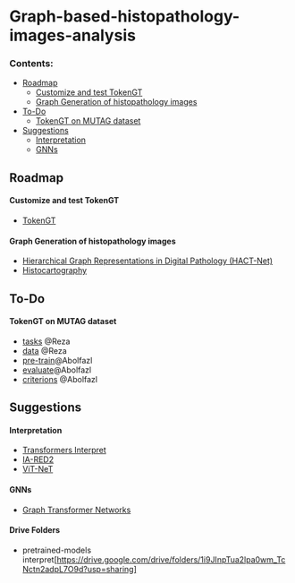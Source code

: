 # Graph-based-histopathology-images-analysis

### Contents:
  - [Roadmap](#Roadmap)
      - [Customize and test TokenGT](#Customize-and-test-TokenGT)
      - [Graph Generation of histopathology images](#Graph-Generation-of-histopathology-images)
  - [To-Do](#To-Do)
      - [TokenGT on MUTAG dataset](#TokenGT-on-MUTAG-dataset)
  - [Suggestions](#Suggestions)
      - [Interpretation](#Interpretation)
      - [GNNs](#GNNs)



## Roadmap
#### Customize and test TokenGT
- [TokenGT](https://github.com/jw9730/tokengt)

#### Graph Generation of histopathology images
- [Hierarchical Graph Representations in Digital Pathology (HACT-Net)](https://github.com/histocartography/hact-net)
- [Histocartography](https://github.com/histocartography)


## To-Do
#### TokenGT on MUTAG dataset
- [tasks]() @Reza
- [data]() @Reza
- [pre-train]()@Abolfazl
- [evaluate]()@Abolfazl
- [criterions]() @Abolfazl

## Suggestions
#### Interpretation
- [Transformers Interpret](https://github.com/cdpierse/transformers-interpret)
- [IA-RED2](http://people.csail.mit.edu/bpan/ia-red/)
- [ViT-NeT](https://github.com/jumpsnack/ViT-NeT)

#### GNNs
- [Graph Transformer Networks](https://github.com/seongjunyun/Graph_Transformer_Networks)


#### Drive Folders
- pretrained-models interpret[https://drive.google.com/drive/folders/1i9JInpTua2lpa0wm_TcNctn2adpL7O9d?usp=sharing]

